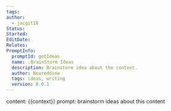 ```yaml
---
tags: 
author:
  - jacgit18
Status: 
Started: 
EditDate: 
Relates: 
PromptInfo:
  promptId: getIdeas
  name: 💡BrainStorm Ideas
  description: Brainstorm idea about the context.
  author: Noureddine
  tags: ideas, writing
  version: 0.0.1
---
```

content: 
{{context}}
prompt:
brainstorm ideas about this content
